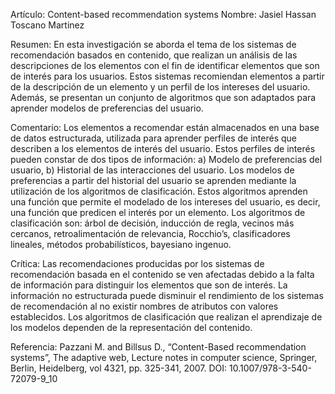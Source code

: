 Artículo: Content-based recommendation systems                                            Nombre: Jasiel Hassan Toscano Martinez

Resumen: En esta investigación se aborda el tema de los sistemas de recomendación basados en contenido, que realizan
un análisis de las descripciones de los elementos con el fin de identificar elementos que son de interés para los usuarios.
Estos sistemas recomiendan elementos a partir de la descripción de un elemento y un perfil de los intereses del usuario.
Además, se presentan un conjunto de algoritmos que son adaptados para aprender modelos de preferencias del usuario.

Comentario: Los elementos a recomendar están almacenados en una base de datos estructurada, utilizada para aprender
perfiles de interés que describen a los elementos de interés del usuario. Estos perfiles de interés pueden constar de dos
tipos de información: a) Modelo de preferencias del usuario, b) Historial de las interacciones del usuario. Los modelos
de preferencias a partir del historial del usuario se aprenden mediante la utilización de los algoritmos de clasificación.
Estos algoritmos aprenden una función que permite el modelado de los intereses del usuario, es decir, una función que
predicen el interés por un elemento. Los algoritmos de clasificación son: árbol de decisión, inducción de regla, vecinos
más cercanos, retroalimentación de relevancia, Rocchio’s, clasificadores lineales, métodos probabilísticos, bayesiano
ingenuo.

Crítica: Las recomendaciones producidas por los sistemas de recomendación basada en el contenido se ven afectadas
debido a la falta de información para distinguir los elementos que son de interés. La información no estructurada puede
disminuir el rendimiento de los sistemas de recomendación al no existir nombres de atributos con valores establecidos.
Los algoritmos de clasificación que realizan el aprendizaje de los modelos dependen de la representación del contenido.

Referencia: Pazzani M. and Billsus D., “Content-Based recommendation systems”, The adaptive web, Lecture notes
in computer science, Springer, Berlin, Heidelberg, vol 4321, pp. 325-341, 2007. DOI: 10.1007/978-3-540-72079-9_10
